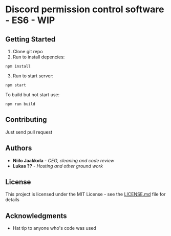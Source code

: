 # Discord permission control software - ES6 - WIP

## Getting Started

1. Clone git repo
2. Run to install depencies:

```
npm install
```

3. Run to start server:

```
npm start
```

To build but not start use:

```
npm run build
```


## Contributing
Just send pull request

## Authors

* **Niilo Jaakkola** - *CEO, cleaning and code review*
* **Lukas ??** - *Hosting and other ground work*

## License

This project is licensed under the MIT License - see the [LICENSE.md](LICENSE.md) file for details

## Acknowledgments

* Hat tip to anyone who's code was used
